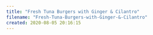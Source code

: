 ```yaml
---
title: "Fresh Tuna Burgers with Ginger & Cilantro"
filename: "Fresh-Tuna-Burgers-with-Ginger-&-Cilantro"
created: 2020-08-05 20:16:15
---
```

